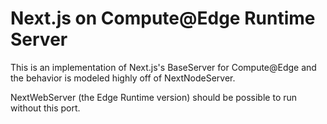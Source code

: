 # Next.js on Compute@Edge Runtime Server

This is an implementation of Next.js's BaseServer for
Compute@Edge and the behavior is modeled highly off of NextNodeServer.

NextWebServer (the Edge Runtime version) should be possible to run without
this port.

